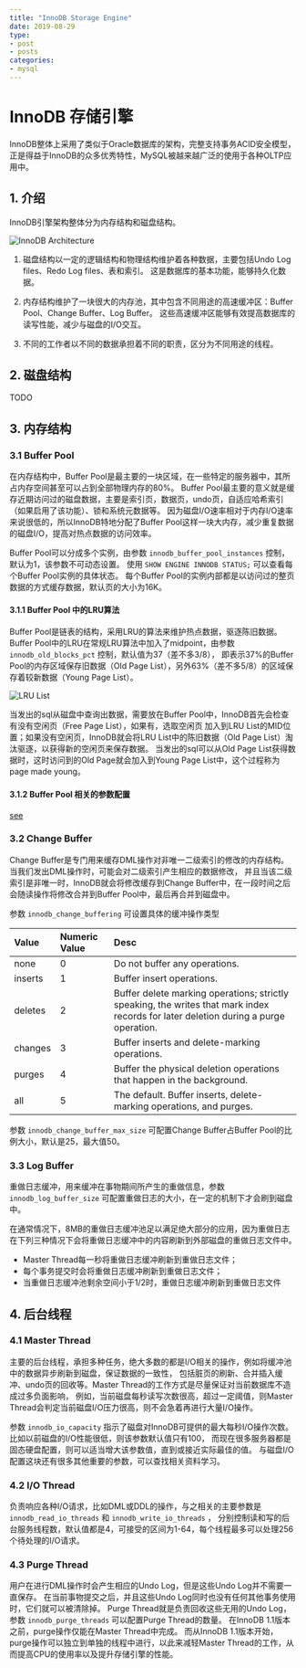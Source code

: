 ```yaml
---
title: "InnoDB Storage Engine"
date: 2019-08-29
type:
- post
- posts
categories:
- mysql
---
```


# InnoDB 存储引擎

InnoDB整体上采用了类似于Oracle数据库的架构，完整支持事务ACID安全模型，正是得益于InnoDB的众多优秀特性，MySQL被越来越广泛的使用于各种OLTP应用中。

## 1. 介绍

InnoDB引擎架构整体分为内存结构和磁盘结构。

![InnoDB Architecture](/images/mysql/innodb_arch.png)

1. 磁盘结构以一定的逻辑结构和物理结构维护着各种数据，主要包括Undo Log files、Redo Log files、表和索引。
   这是数据库的基本功能，能够持久化数据。

2. 内存结构维护了一块很大的内存池，其中包含不同用途的高速缓冲区：Buffer Pool、Change Buffer、Log Buffer。
   这些高速缓冲区能够有效提高数据库的读写性能，减少与磁盘的I/O交互。

3. 不同的工作者以不同的数据承担着不同的职责，区分为不同用途的线程。

## 2. 磁盘结构

TODO

## 3. 内存结构

### 3.1 Buffer Pool

在内存结构中，Buffer Pool是最主要的一块区域，在一些特定的服务器中，其所占内存空间甚至可以占到全部物理内存的80%。
Buffer Pool最主要的意义就是缓存近期访问过的磁盘数据，主要是索引页，数据页，undo页，自适应哈希索引（如果启用了该功能）、锁和系统元数据等。
因为磁盘I/O速率相对于内存I/O速率来说很低的，所以InnoDB特地分配了Buffer Pool这样一块大内存，减少重复数据的磁盘I/O，提高对热点数据的访问效率。

Buffer Pool可以分成多个实例，由参数 `innodb_buffer_pool_instances` 控制，默认为1，该参数不可动态设置。
使用 `SHOW ENGINE INNODB STATUS;` 可以查看每个Buffer Pool实例的具体状态。
每个Buffer Pool的实例内部都是以访问过的整页数据的方式缓存数据，默认页的大小为16K。

#### 3.1.1 Buffer Pool 中的LRU算法

 Buffer Pool是链表的结构，采用LRU的算法来维护热点数据，驱逐陈旧数据。Buffer Pool中的LRU在常规LRU算法中加入了midpoint，由参数 `innodb_old_blocks_pct` 控制，默认值为37（差不多3/8），
 即表示37%的Buffer Pool的内存区域保存旧数据（Old  Page List），另外63%（差不多5/8）的区域保存着较新数据（Young Page List）。

![LRU List](/images/mysql/innodb_buffer_pool_lru.png)

 当发出的sql从磁盘中查询出数据，需要放在Buffer Pool中，InnoDB首先会检查有没有空闲页（Free Page List），如果有，选取空闲页
 加入到LRU List的MID位置；如果没有空闲页，InnoDB就会将LRU List中的陈旧数据（Old  Page List）淘汰驱逐，以获得新的空闲页来保存数据。
 当发出的sql可以从Old  Page List获得数据时，这时访问到的Old  Page就会加入到Young Page List中，这个过程称为page made young。

#### 3.1.2 Buffer Pool 相关的参数配置

[see](https://dev.mysql.com/doc/refman/8.0/en/innodb-buffer-pool.html)

### 3.2 Change Buffer

Change Buffer是专门用来缓存DML操作对非唯一二级索引的修改的内存结构。当我们发出DML操作时，可能会对二级索引产生相应的数据修改，
并且当该二级索引是非唯一时，InnoDB就会将修改缓存到Change Buffer中，在一段时间之后会随读操作将修改合并到Buffer Pool中，最后再合并到磁盘中。

参数 `innodb_change_buffering` 可设置具体的缓冲操作类型

|Value|Numeric Value|Desc|
|:---|:---|:---|
|none|0|Do not buffer any operations.|
|inserts|1|Buffer insert operations.|
|deletes|2|Buffer delete marking operations; strictly speaking, the writes that mark index records for later deletion during a purge operation.|
|changes|3|Buffer inserts and delete-marking operations.|
|purges|4|Buffer the physical deletion operations that happen in the background.|
|all|5|The default. Buffer inserts, delete-marking operations, and purges.|

参数 `innodb_change_buffer_max_size` 可配置Change Buffer占Buffer Pool的比例大小，默认是25，最大值50。

### 3.3 Log Buffer

重做日志缓冲，用来缓冲在事物期间所产生的重做信息，参数 `innodb_log_buffer_size` 可配置重做日志的大小，在一定的机制下才会刷到磁盘中。

在通常情况下，8MB的重做日志缓冲池足以满足绝大部分的应用，因为重做日志在下列三种情况下会将重做日志缓冲中的内容刷新到外部磁盘的重做日志文件中。

- Master Thread每一秒将重做日志缓冲刷新到重做日志文件；
- 每个事务提交时会将重做日志缓冲刷新到重做日志文件；
- 当重做日志缓冲池剩余空间小于1/2时，重做日志缓冲刷新到重做日志文件

## 4. 后台线程

### 4.1 Master Thread

主要的后台线程，承担多种任务，绝大多数的都是I/O相关的操作，例如将缓冲池中的数据异步刷新到磁盘，保证数据的一致性，
包括脏页的刷新、合并插入缓冲、undo页的回收等。Master Thread的工作方式是尽量保证对当前数据库不造成过多负面影响，
例如，当前磁盘每秒读写次数很高，超过一定阈值，则Master Thread会判定当前磁盘I/O压力很高，则不会急着再进行大量I/O操作。

参数 `innodb_io_capacity` 指示了磁盘对InnoDB可提供的最大每秒I/O操作次数。比如以前磁盘的I/O性能很低，则该参数默认值只有100，
而现在很多服务器都是固态硬盘配置，则可以适当增大该参数值，直到或接近实际最佳的值。
与磁盘I/O配置这块还有很多其他重要的参数，可以查找相关资料学习。

### 4.2 I/O Thread

负责响应各种I/O请求，比如DML或DDL的操作，与之相关的主要参数是 `innodb_read_io_threads` 和 `innodb_write_io_threads` ，
分别控制读和写的后台服务线程数，默认值都是4，可接受的区间为1-64，每个线程最多可以处理256个待处理的I/O请求。

### 4.3 Purge Thread

用户在进行DML操作时会产生相应的Undo Log，但是这些Undo Log并不需要一直保存。
在当前事物提交之后，并且这些Undo Log同时也没有任何其他事务使用时，它们就可以被清除掉。
Purge Thread就是负责回收这些无用的Undo Log，参数 `innodb_purge_threads` 可以配置Purge Thread的数量。
在InnoDB 1.1版本之前，purge操作仅能在Master Thread中完成。
而从InnoDB 1.1版本开始，purge操作可以独立到单独的线程中进行，以此来减轻Master Thread的工作，从而提高CPU的使用率以及提升存储引擎的性能。
